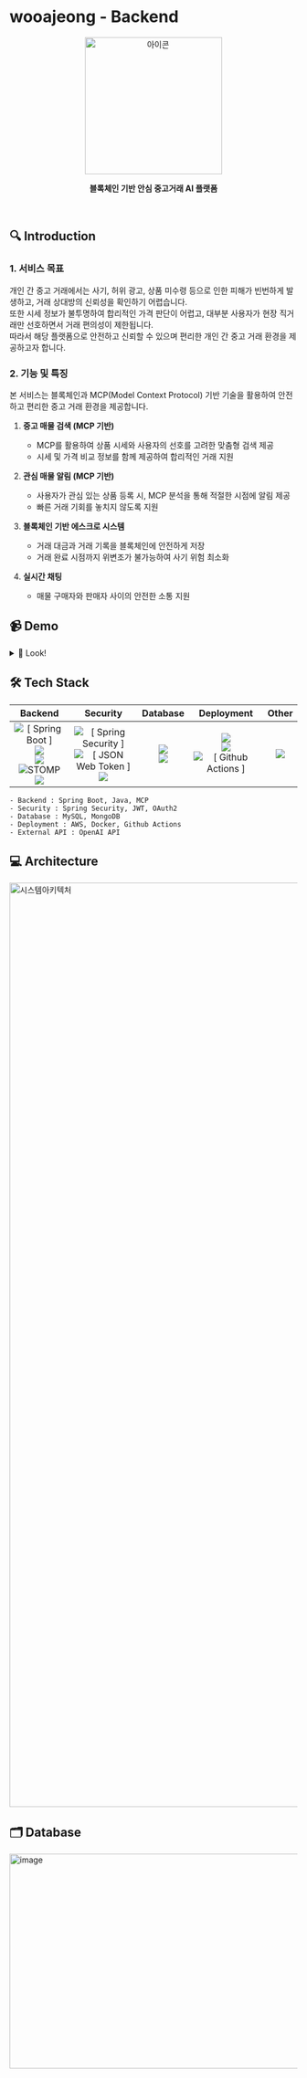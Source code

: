 # wooajeong - Backend

<p align="center">
  <img width="240" alt="아이콘" src="https://github.com/user-attachments/assets/9d048ee2-8883-4d74-b64a-c14c8db15d3f">
  
</p>

<p align="center">
  <strong>
    블록체인 기반 안심 중고거래 AI 플랫폼
  </strong>
</p>
<br>

## 🔍 Introduction
### 1. 서비스 목표
개인 간 중고 거래에서는 사기, 허위 광고, 상품 미수령 등으로 인한 피해가 빈번하게 발생하고, 거래 상대방의 신뢰성을 확인하기 어렵습니다. <br>
또한 시세 정보가 불투명하여 합리적인 가격 판단이 어렵고, 대부분 사용자가 현장 직거래만 선호하면서 거래 편의성이 제한됩니다. <br>
따라서 해당 플랫폼으로 안전하고 신뢰할 수 있으며 편리한 개인 간 중고 거래 환경을 제공하고자 합니다.

### 2. 기능 및 특징

본 서비스는 블록체인과 MCP(Model Context Protocol) 기반 기술을 활용하여 안전하고 편리한 중고 거래 환경을 제공합니다.  

1. **중고 매물 검색 (MCP 기반)**  
   - MCP를 활용하여 상품 시세와 사용자의 선호를 고려한 맞춤형 검색 제공
   - 시세 및 가격 비교 정보를 함께 제공하여 합리적인 거래 지원

2. **관심 매물 알림 (MCP 기반)**  
   - 사용자가 관심 있는 상품 등록 시, MCP 분석을 통해 적절한 시점에 알림 제공
   - 빠른 거래 기회를 놓치지 않도록 지원

3. **블록체인 기반 에스크로 시스템**  
   - 거래 대금과 거래 기록을 블록체인에 안전하게 저장
   - 거래 완료 시점까지 위변조가 불가능하여 사기 위험 최소화

4. **실시간 채팅**  
   - 매물 구매자와 판매자 사이의 안전한 소통 지원


## 📹 Demo

<details>
  <summary>👀 Look!</summary>

- **매물 검색, 관심 매물 등록 및 알림**  

  ![search_gif](https://github.com/user-attachments/assets/0c25591a-f192-4db0-a934-69413e501fb5)

- **구매자 & 판매자 실시간 채팅**  

  ![chatting_gif](https://github.com/user-attachments/assets/8b7701d8-e6bb-415e-9997-47b76ca9f0fb)

- **USDT 충전**  

  ![search_notice_gif](https://github.com/user-attachments/assets/0b58e940-9df4-4d55-9e1d-3c3fcadbde1b)

</details>

## 🛠️ Tech Stack
Backend|Security|Database|Deployment|Other|
|:------:|:------:|:------:|:------:|:------:|
|<img src="https://smartcart-s3-bucket.s3.ap-northeast-2.amazonaws.com/badge_SpringBoot.svg" alt="[ Spring Boot ]"/><br><img src="https://img.shields.io/badge/Java-007396?style=flat-square&logo=Java&logoColor=white"/><br><img src="https://img.shields.io/badge/modelcontextprotocol-000000?style=flat-square&logo=modelcontextprotocol&logoColor=white"/><br><img src="https://smartcart-s3-bucket.s3.ap-northeast-2.amazonaws.com/badge_STOMP.svg" alt="STOMP"/><br><img src="https://img.shields.io/badge/RabbitMQ-FF6600?style=flat-square&logo=RabbitMQ&logoColor=white"/>|<img src="https://smartcart-s3-bucket.s3.ap-northeast-2.amazonaws.com/badge_SpringSecurity.svg" alt="[ Spring Security ]"/><br><img src="https://smartcart-s3-bucket.s3.ap-northeast-2.amazonaws.com/badge_JSONWebToken.svg" alt="[ JSON Web Token ]"/><br><img src="https://img.shields.io/badge/OAuth2-3423A6?style=flat-square&logo=Authelia&logoColor=white"/>|<img src="https://img.shields.io/badge/MySQL-4479A1?style=flat-square&logo=MySQL&logoColor=white"/><br><img src="https://img.shields.io/badge/MongoDB-47A248?style=flat-square&logo=MongoDB&logoColor=white"/>|<img src="https://img.shields.io/badge/AWS-232F3E?style=flat-square&logo=AmazonAWS&logoColor=white"/><br><img src="https://img.shields.io/badge/Docker-2496ED?style=flat-square&logo=Docker&logoColor=white"/><br><img src="https://smartcart-s3-bucket.s3.ap-northeast-2.amazonaws.com/badge_GithubActions.svg" alt="[ Github Actions ]"/>|<img src="https://img.shields.io/badge/OpenAI-412991?style=flat-square&logo=OpenAI&logoColor=white"/>
```
- Backend : Spring Boot, Java, MCP
- Security : Spring Security, JWT, OAuth2
- Database : MySQL, MongoDB
- Deployment : AWS, Docker, Github Actions
- External API : OpenAI API
```


## 💻 Architecture
<img width="2880" height="1619" alt="시스템아키텍처" src="https://github.com/user-attachments/assets/629c365e-065b-4ebf-9022-fbcb6e42f648" />


<!--
## 📕 API 
<img width="977" height="797" alt="image" src="https://github.com/user-attachments/assets/902a14f2-8c99-44ea-a243-996ed685d802" />
-->

## 🗂️ Database
<img width="1090" height="376" alt="image" src="https://github.com/user-attachments/assets/f1ca38de-59ed-475e-a8fe-63a3a9d873f4" />
